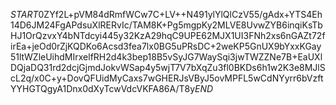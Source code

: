 $START$0ZYf2L+pVM84dRmfWCw7C+LV++N491ylYlQlCzV55/gAdx+YTS4Eh14D6JM24FgAPdsuXlRERvIc/TAM8K+Pg5mgpKy2MLVE8UvwZYB6inqiKsTbHJ1OrQzvxY4bNTdcyi445y32KzA29hqC9UPE62MJX1UI3FNh2xs6nGAZt72firEa+jeOd0rZjKQDKo6Acsd3fea7lx0BG5uPRsDC+2weKP5GnUX9bYxxKGay51ltWZleUihdMIrxelfRH2d4k3bep18B5vSyJG7WaySqi3jwTWZZNe7B+EaUXlDQjaDQ31rd2dcjGjmdJokvWSap4y5wjT7V7bXqZu3fl0BKDs6h1w2K3e8MJlScL2q/x0C+y+DovQFUidMyCaxs7wGHERJsVByJ5ovMPFL5wCdNYyrr6bVzftYYHGTQgyA1Dnx0dXyTcwVdcVKFA86A/T8y$END$
